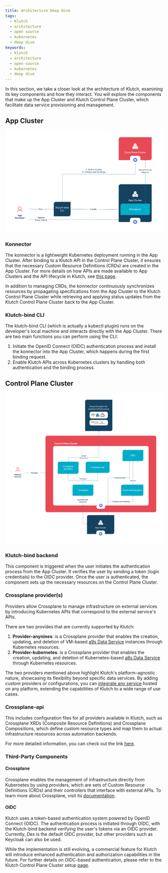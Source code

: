 ```yaml
---
title: Architecture Deep Dive
tags:
  - Klutch
  - architecture  
  - open source
  - kubernetes
  - deep dive
keywords:
  - Klutch
  - architecture
  - open source
  - kubernetes
  - deep dive
---
```


In this section, we take a closer look at the architecture of Klutch, examining its key components and how they interact.
You will explore the components that make up the App Cluster and Klutch Control Plane Cluster, which facilitate data
service provisioning and management.

## App Cluster

![App Cluster](../../img/app-cluster.png)

### Konnector

The konnector is a lightweight Kubernetes deployment running in the App Cluster. After binding to a Klutch API in the
Control Plane Cluster, it ensures that the necessary Custom Resource Definitions (CRDs) are created in the App Cluster.
For more details on how APIs are made available to App Clusters and the API lifecycle in Klutch, see [this page](../../platform-operator-guide/integrating-ds-in-klutch.md#understanding-the-api-lifecycle-in-klutch).

In addition to managing CRDs, the konnector continuously synchronizes resources by propagating specifications from the
App Cluster to the Klutch Control Plane Cluster while retrieving and applying status updates from the Klutch Control
Plane Cluster back to the App Cluster.

### Klutch-bind CLI

The klutch-bind CLI (which is actually a kubectl plugin) runs on the developer's local machine and interacts directly
with the App Cluster. There are two main functions you can perform using the CLI:

1. Initiate the OpenID Connect (OIDC) authentication process and install the konnector into the App Cluster, which
happens during the first binding request.
2. Enable Klutch APIs across Kubernetes clusters by handling both authentication and the binding process.

## Control Plane Cluster

![Control Plane Cluster](../../img/control-plane-cluster.png)

### Klutch-bind backend

This component is triggered when the user initiates the authentication process from the App Cluster. It verifies the
user by sending a token (login credentials) to the OIDC provider. Once the user is authenticated, the component sets up
the necessary resources on the Control Plane Cluster.

### Crossplane provider(s)

Providers allow Crossplane to manage infrastructure on external services by introducing Kubernetes APIs that correspond
to the external service's APIs.

There are two provides that are currently supported by Klutch:

1. **Provider-anynines**: is a Crossplane provider that enables the creation, updating, and deletion of VM-based [a9s Data Service](https://www.anynines.com/data-services)
instances through Kubernetes resources.
2. **Provider-kubernetes**: is a Crossplane provider that enables the creation, updating, and deletion of
Kubernetes-based [a8s Data Service](https://k8s.anynines.com/for-postgres/)  through Kubernetes resources.

The two providers mentioned above highlight Klutch's platform-agnostic nature, showcasing its flexibility beyond
specific data services. By adding custom providers or configurations, you can [integrate any service](../../platform-operator-guide/integrating-ds-in-klutch.md)
hosted on any platform, extending the capabilities of Klutch to a wide range of use cases.

### Crossplane-api

This includes configuration files for all providers available in Klutch, such as Crossplane XRDs (Composite Resource
Definitions) and Crossplane Compositions, which define custom resource types and map them to actual infrastructure
resources across automation backends.

For more detailed information, you can check out the link [here](https://github.com/anynines/klutchio/tree/main/crossplane-api).

### Third-Party Components

#### Crossplane

Crossplane enables the management of infrastructure directly from Kubernetes by using providers, which are sets of
Custom Resource Definitions (CRDs) and their controllers that interface with external APIs. To learn more about
Crossplane, visit its [documentation](https://docs.crossplane.io/).

#### OIDC

Klutch uses a token-based authentication system powered by OpenID Connect (OIDC). The authentication process is
initiated through OIDC, with the Klutch-bind backend verifying the user's tokens via an OIDC provider. Currently,
Dex is the default OIDC provider, but other providers such as Keycloak can also be used.

While the implementation is still evolving, a commercial feature for Klutch will introduce enhanced authentication and
authorization capabilities in the future. For further details on OIDC-based authentication, please refer to the Klutch
Control Plane Cluster setup [page](../../platform-operator-guide/setting-up-klutch-clusters/control-plane-cluster/index.md#4-authentication-protocol-configuration).
